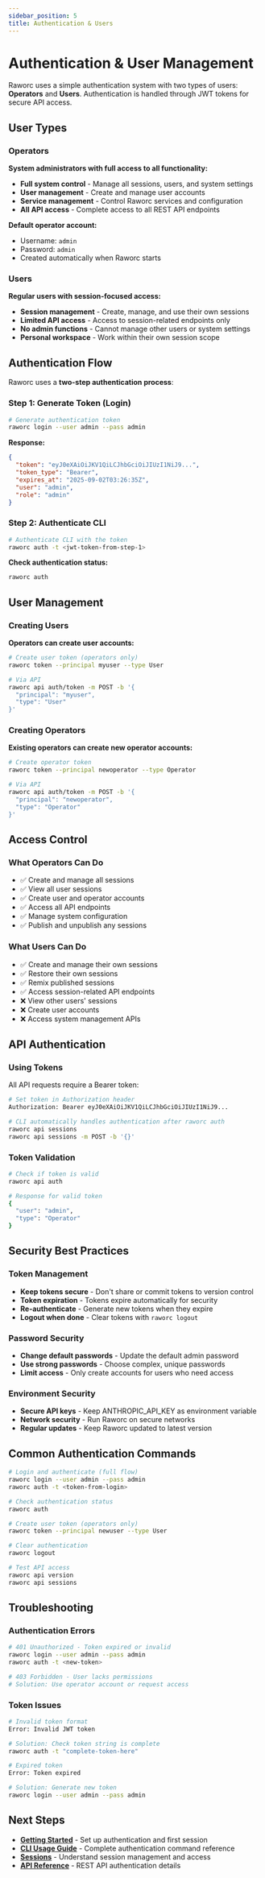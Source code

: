 ```yaml
---
sidebar_position: 5
title: Authentication & Users
---
```


# Authentication & User Management

Raworc uses a simple authentication system with two types of users: **Operators** and **Users**. Authentication is handled through JWT tokens for secure API access.

## User Types

### Operators
**System administrators with full access to all functionality:**

- **Full system control** - Manage all sessions, users, and system settings
- **User management** - Create and manage user accounts 
- **Service management** - Control Raworc services and configuration
- **All API access** - Complete access to all REST API endpoints

**Default operator account:**
- Username: `admin`
- Password: `admin`
- Created automatically when Raworc starts

### Users
**Regular users with session-focused access:**

- **Session management** - Create, manage, and use their own sessions
- **Limited API access** - Access to session-related endpoints only
- **No admin functions** - Cannot manage other users or system settings
- **Personal workspace** - Work within their own session scope

## Authentication Flow

Raworc uses a **two-step authentication process**:

### Step 1: Generate Token (Login)
```bash
# Generate authentication token
raworc login --user admin --pass admin
```

**Response:**
```json
{
  "token": "eyJ0eXAiOiJKV1QiLCJhbGciOiJIUzI1NiJ9...",
  "token_type": "Bearer",
  "expires_at": "2025-09-02T03:26:35Z",
  "user": "admin",
  "role": "admin"
}
```

### Step 2: Authenticate CLI
```bash
# Authenticate CLI with the token
raworc auth -t <jwt-token-from-step-1>
```

**Check authentication status:**
```bash
raworc auth
```

## User Management

### Creating Users
**Operators can create user accounts:**

```bash
# Create user token (operators only)
raworc token --principal myuser --type User

# Via API
raworc api auth/token -m POST -b '{
  "principal": "myuser",
  "type": "User"
}'
```

### Creating Operators
**Existing operators can create new operator accounts:**

```bash
# Create operator token
raworc token --principal newoperator --type Operator

# Via API  
raworc api auth/token -m POST -b '{
  "principal": "newoperator", 
  "type": "Operator"
}'
```

## Access Control

### What Operators Can Do
- ✅ Create and manage all sessions
- ✅ View all user sessions
- ✅ Create user and operator accounts
- ✅ Access all API endpoints
- ✅ Manage system configuration
- ✅ Publish and unpublish any sessions

### What Users Can Do  
- ✅ Create and manage their own sessions
- ✅ Restore their own sessions
- ✅ Remix published sessions
- ✅ Access session-related API endpoints
- ❌ View other users' sessions
- ❌ Create user accounts
- ❌ Access system management APIs

## API Authentication

### Using Tokens
All API requests require a Bearer token:

```bash
# Set token in Authorization header
Authorization: Bearer eyJ0eXAiOiJKV1QiLCJhbGciOiJIUzI1NiJ9...

# CLI automatically handles authentication after raworc auth
raworc api sessions
raworc api sessions -m POST -b '{}'
```

### Token Validation
```bash
# Check if token is valid
raworc api auth

# Response for valid token
{
  "user": "admin",
  "type": "Operator"
}
```

## Security Best Practices

### Token Management
- **Keep tokens secure** - Don't share or commit tokens to version control
- **Token expiration** - Tokens expire automatically for security
- **Re-authenticate** - Generate new tokens when they expire
- **Logout when done** - Clear tokens with `raworc logout`

### Password Security  
- **Change default passwords** - Update the default admin password
- **Use strong passwords** - Choose complex, unique passwords
- **Limit access** - Only create accounts for users who need access

### Environment Security
- **Secure API keys** - Keep ANTHROPIC_API_KEY as environment variable
- **Network security** - Run Raworc on secure networks
- **Regular updates** - Keep Raworc updated to latest version

## Common Authentication Commands

```bash
# Login and authenticate (full flow)
raworc login --user admin --pass admin
raworc auth -t <token-from-login>

# Check authentication status
raworc auth

# Create user token (operators only)
raworc token --principal newuser --type User

# Clear authentication
raworc logout

# Test API access
raworc api version
raworc api sessions
```

## Troubleshooting

### Authentication Errors
```bash
# 401 Unauthorized - Token expired or invalid
raworc login --user admin --pass admin
raworc auth -t <new-token>

# 403 Forbidden - User lacks permissions
# Solution: Use operator account or request access
```

### Token Issues
```bash
# Invalid token format
Error: Invalid JWT token

# Solution: Check token string is complete
raworc auth -t "complete-token-here"

# Expired token
Error: Token expired

# Solution: Generate new token
raworc login --user admin --pass admin
```

## Next Steps

- **[Getting Started](/docs/getting-started)** - Set up authentication and first session
- **[CLI Usage Guide](/docs/guides/cli-usage)** - Complete authentication command reference  
- **[Sessions](/docs/concepts/sessions)** - Understand session management and access
- **[API Reference](/docs/api/rest-api-reference)** - REST API authentication details
